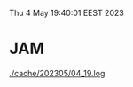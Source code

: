 Thu  4 May 19:40:01 EEST 2023
# JAM
<a href='./cache/202305/04_19.log'>./cache/202305/04_19.log</a>
